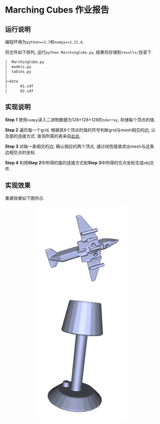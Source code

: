 # Marching Cubes 作业报告

## 运行说明

编程环境为`python==3.7`和`numpy==1.21.6`.

将文件如下排列, 运行`python MarchingCube.py`, 结果将存储到`results/`目录下.
```
│  MarchingCube.py
│  models.py
│  tables.py
│
├─data
│      01.sdf
│      02.sdf
```

## 实现说明

**Step 1** 使用`numpy`读入二进制数据为128×128×128的`ndarray`, 存储每个顶点的值.

**Step 2** 遍历每一个grid, 根据其8个顶点的值的符号判断grid与mesh相交的边, 以及面的连接方式. 查询所需的表来自[此处](http://www.paulbourke.net/geometry/polygonise/).

**Step 3** 对每一条相交的边, 确认相应的两个顶点, 通过线性插值求出mesh与这条边相交点的坐标.

**Step 4** 利用**Step 2**中所得的面的连接方式和**Step 3**中所得的交点坐标生成obj文件.

## 实现效果

重建效果如下图所示.

<center class="half">
<img src="./result/result_01.png" width=300/>
<img src="./result/result_02.png" width=300/>
</center>
